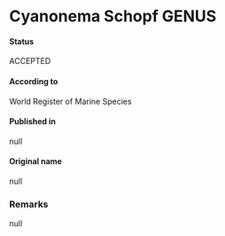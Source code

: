 Cyanonema Schopf GENUS
=======

#### Status
ACCEPTED

#### According to
World Register of Marine Species

#### Published in
null

#### Original name
null

### Remarks
null